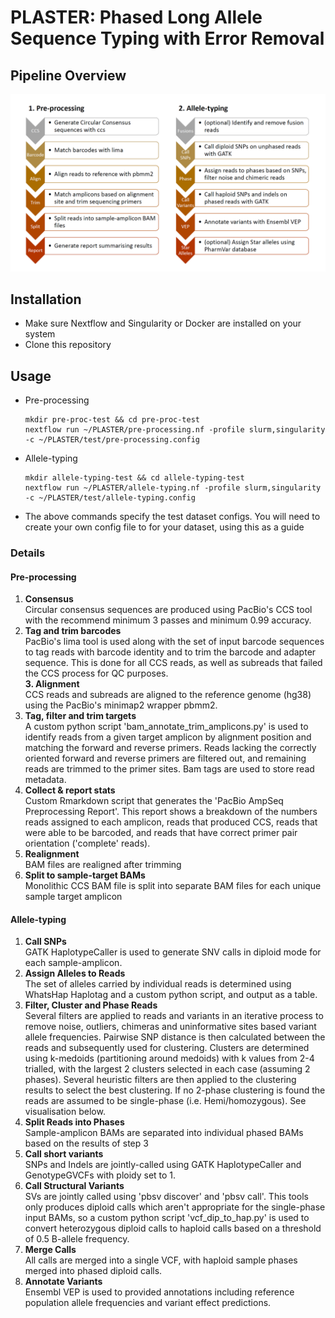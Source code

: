 # **PLASTER**: Phased Long Allele Sequence Typing with Error Removal

## Pipeline Overview
<p align="center"><img src="images/diagram.png"/></p>

## Installation

* Make sure Nextflow and Singularity or Docker are installed on your system
* Clone this repository

## Usage

* Pre-processing
  ```
  mkdir pre-proc-test && cd pre-proc-test
  nextflow run ~/PLASTER/pre-processing.nf -profile slurm,singularity -c ~/PLASTER/test/pre-processing.config
  ```

* Allele-typing
  ```
  mkdir allele-typing-test && cd allele-typing-test
  nextflow run ~/PLASTER/allele-typing.nf -profile slurm,singularity -c ~/PLASTER/test/allele-typing.config
  ```
* The above commands specify the test dataset configs. You will need to create your own config file to for your dataset, using this as a guide

### Details

#### Pre-processing

1. **Consensus**  
Circular consensus sequences are produced using PacBio's CCS tool with the recommend minimum 3 passes and minimum 0.99 accuracy.  
1. **Tag and trim barcodes**  
PacBio's lima tool is used along with the set of input barcode sequences to tag reads with barcode identity and to trim the barcode and adapter sequence. This is done for all CCS reads, as well as subreads that failed the CCS process for QC purposes.  
**3. Alignment**  
CCS reads and subreads are aligned to the reference genome (hg38) using the PacBio's minimap2 wrapper pbmm2.  
1. **Tag, filter and trim targets**  
A custom python script 'bam_annotate_trim_amplicons.py' is used to identify reads from a given target amplicon by alignment position and matching the forward and reverse primers. Reads lacking the correctly oriented forward and reverse primers are filtered out, and remaining reads are trimmed to the primer sites. Bam tags are used to store read metadata.
1. **Collect & report stats**  
Custom Rmarkdown script that generates the 'PacBio AmpSeq Preprocessing Report'. This report shows a breakdown of the numbers reads assigned to each amplicon, reads that produced CCS, reads that were able to be barcoded, and reads that have correct primer pair orientation ('complete' reads).  
1. **Realignment**  
BAM files are realigned after trimming  
1. **Split to sample-target BAMs**  
Monolithic CCS BAM file is split into separate BAM files for each unique sample target amplicon  


#### Allele-typing

1. **Call SNPs**  
GATK HaplotypeCaller is used to generate SNV calls in diploid mode for each sample-amplicon.  
1. **Assign Alleles to Reads**  
The set of alleles carried by individual reads is determined using WhatsHap Haplotag and a custom python script, and output as a table.  
1. **Filter, Cluster and Phase Reads**  
Several filters are applied to reads and variants in an iterative process to remove noise, outliers, chimeras and uninformative sites based variant allele frequencies. Pairwise SNP distance is then calculated between the reads and subsequently used for clustering. Clusters are determined using k-medoids (partitioning around medoids) with k values from 2-4 trialled, with the largest 2 clusters selected in each case (assuming 2 phases). Several heuristic filters are then applied to the clustering results to select the best clustering. If no 2-phase clustering is found the reads are assumed to be single-phase (i.e. Hemi/homozygous). See visualisation below.  
1. **Split Reads into Phases**  
Sample-amplicon BAMs are separated into individual phased BAMs based on the results of step 3
1. **Call short variants**  
SNPs and Indels are jointly-called using GATK HaplotypeCaller and GenotypeGVCFs with ploidy set to 1.  
1. **Call Structural Variants**  
SVs are jointly called using 'pbsv discover' and 'pbsv call'. This tools only produces diploid calls which aren't appropriate for the single-phase input BAMs, so a custom python script 'vcf_dip_to_hap.py' is used to convert heterozygous diploid calls to haploid calls based on a threshold of 0.5 B-allele frequency.  
1. **Merge Calls**  
All calls are merged into a single VCF, with haploid sample phases merged into phased diploid calls.  
1. **Annotate Variants**  
Ensembl VEP is used to provided annotations including reference population allele frequencies and variant effect predictions.  


